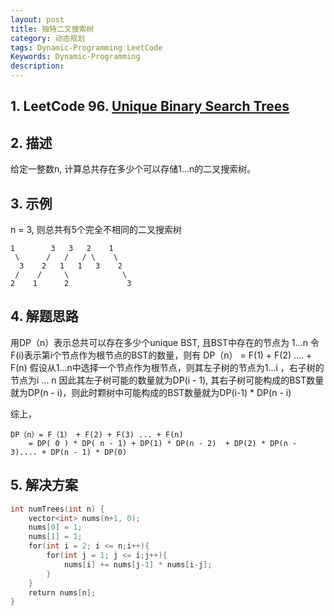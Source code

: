 ```yaml
---
layout: post
title: 独特二叉搜索树
category: 动态规划
tags: Dynamic-Programming LeetCode
Keywords: Dynamic-Programming
description:
---
```

## 1. LeetCode 96. [Unique Binary Search Trees](https://leetcode.com/problems/unique-binary-search-trees/description/)
## 2. 描述
给定一整数n, 计算总共存在多少个可以存储1...n的二叉搜索树。
## 3. 示例
n = 3, 则总共有5个完全不相同的二叉搜索树
```
1        3   3   2    1
 \      /   /   / \    \
  3    2   1   1   3    2
 /    /     \            \
2    1      2             3
```
## 4. 解题思路
用DP（n）表示总共可以存在多少个unique BST, 且BST中存在的节点为 1...n
令F(i)表示第i个节点作为根节点的BST的数量，则有 DP（n） = F(1) + F(2) .... + F(n)
假设从1...n中选择一个节点作为根节点，则其左子树的节点为1...i ，右子树的节点为i ... n
因此其左子树可能的数量就为DP(i - 1), 其右子树可能构成的BST数量就为DP(n - i)，则此时颗树中可能构成的BST数量就为DP(i-1) * DP(n - i)

综上，
```
DP（n）= F（1） + F(2) + F(3) ... + F(n) 
    = DP( 0 ) * DP( n - 1) + DP(1) * DP(n - 2)  + DP(2) * DP(n - 3).... + DP(n - 1) * DP(0)
```
## 5. 解决方案
``` c++
int numTrees(int n) {
    vector<int> nums(n+1, 0);
    nums[0] = 1;
    nums[1] = 1;
    for(int i = 2; i <= n;i++){
        for(int j = 1; j <= i;j++){
            nums[i] += nums[j-1] * nums[i-j];
        }
    }
    return nums[n];
}
```
